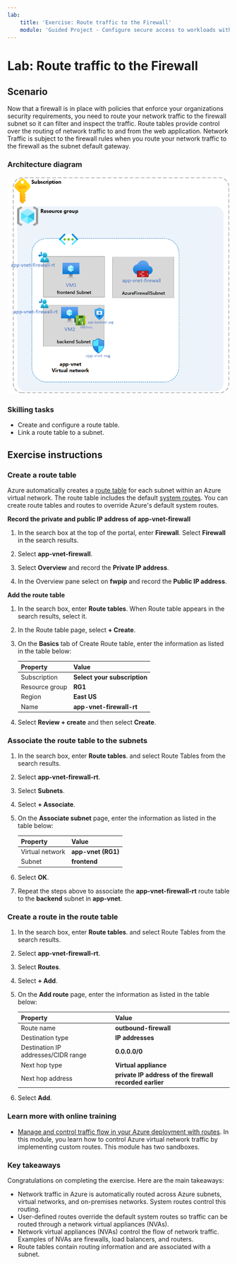 ```yaml
---
lab:
    title: 'Exercise: Route traffic to the Firewall'
    module: 'Guided Project - Configure secure access to workloads with Azure virtual networking services'
---
```


# Lab: Route traffic to the Firewall

## Scenario

Now that a firewall is in place with policies that enforce your organizations security requirements, you need to route your network traffic to the firewall subnet so it can filter and inspect the traffic. Route tables provide control over the routing of network traffic to and from the web application. Network Traffic is subject to the firewall rules when you route your network traffic to the firewall as the subnet default gateway.

### Architecture diagram

![Diagram that shows one virtual network with a firewall and route table.](../Media/task-3.png)

### Skilling tasks

- Create and configure a route table.
- Link a route table to a subnet.
  
## Exercise instructions

### Create a route table

Azure automatically creates a [route table](https://learn.microsoft.com/azure/virtual-network/virtual-networks-udr-overview) for each subnet within an Azure virtual network. The route table includes the default [system  routes](https://learn.microsoft.com/azure/virtual-network/virtual-networks-udr-overview#system-routes). You can create route tables and routes to override Azure's default system routes.

**Record the private and public IP address of app-vnet-firewall**

1. In the search box at the top of the portal, enter **Firewall**. Select **Firewall** in the search results.

1. Select **app-vnet-firewall**.

1. Select **Overview** and record the **Private IP address**.

1. In the Overview pane select on **fwpip** and record the **Public IP address**.

**Add the route table**

1. In the search box, enter **Route tables**. When Route table appears in the search results, select it.

1. In the Route table page, select **+ Create**.

1. On the **Basics** tab of Create Route table, enter the information as listed in the table below:

    | Property       | Value                        |
    | :------------- | :--------------------------- |
    | Subscription   | **Select your subscription** |
    | Resource group | **RG1**                      |
    | Region         | **East US**                  |
    | Name           | **app-vnet-firewall-rt**     |

1. Select **Review + create** and then select **Create**.

### Associate the route table to the subnets

1. In the search box, enter **Route tables**. and select Route Tables from the search results.

1. Select **app-vnet-firewall-rt**.

1. Select **Subnets**.

1. Select **+ Associate**.

1. On the **Associate subnet** page, enter the information as listed in the table below:

    | Property        | Value              |
    | :-------------- | :----------------- |
    | Virtual network | **app-vnet (RG1)** |
    | Subnet          | **frontend**       |

1. Select **OK**.

1. Repeat the steps above to associate the **app-vnet-firewall-rt** route table to the **backend** subnet in **app-vnet**.

### Create a route in the route table

1. In the search box, enter **Route tables**. and select Route Tables from the search results.

1. Select **app-vnet-firewall-rt**.

1. Select **Routes**.

1. Select **+ Add**.

1. On the **Add route** page, enter the information as listed in the table below:

    | Property                            | Value                                                   |
    | :---------------------------------- | :------------------------------------------------------ |
    | Route name                          | **outbound-firewall**                                   |
    | Destination type                    | **IP addresses**                                        |
    | Destination IP addresses/CIDR range | **0.0.0.0/0**                                           |
    | Next hop type                       | **Virtual appliance**                                   |
    | Next hop address                    | **private IP address of the firewall recorded earlier** |

1. Select **Add**.

### Learn more with online training

+ [Manage and control traffic flow in your Azure deployment with routes](https://learn.microsoft.com/training/modules/control-network-traffic-flow-with-routes/). In this module, you learn how to control Azure virtual network traffic by implementing custom routes. This module has two sandboxes. 

### Key takeaways

Congratulations on completing the exercise. Here are the main takeaways:

+ Network traffic in Azure is automatically routed across Azure subnets, virtual networks, and on-premises networks. System routes control this routing.
+ User-defined routes override the default system routes so traffic can be routed through a network virtual appliances (NVAs). 
+ Network virtual appliances (NVAs) control the flow of network traffic. Examples of NVAs are firewalls, load balancers, and routers.
+ Route tables contain routing information and are associated with a subnet. 
